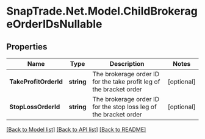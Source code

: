 # SnapTrade.Net.Model.ChildBrokerageOrderIDsNullable

## Properties

Name | Type | Description | Notes
------------ | ------------- | ------------- | -------------
**TakeProfitOrderId** | **string** | The brokerage order ID for the take profit leg of the bracket order | [optional] 
**StopLossOrderId** | **string** | The brokerage order ID for the stop loss leg of the bracket order | [optional] 

[[Back to Model list]](../README.md#documentation-for-models) [[Back to API list]](../README.md#documentation-for-api-endpoints) [[Back to README]](../README.md)

